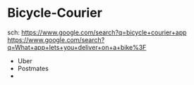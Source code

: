 # Bicycle-Courier
sch: https://www.google.com/search?q=bicycle+courier+app https://www.google.com/search?q=What+app+lets+you+deliver+on+a+bike%3F

- Uber
- Postmates
- 
